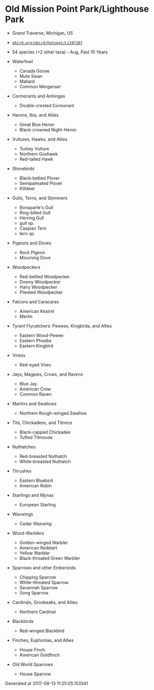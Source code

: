 
# Old Mission Point Park/Lighthouse Park

* Grand Traverse, Michigan, US
* [`ebird.org/ebird/hotspot/L1197287`](ebird.org/ebird/hotspot/L1197287)
* 54 species (+2 other taxa) - Aug, Past 10 Years

* Waterfowl
    * Canada Goose
    * Mute Swan
    * Mallard
    * Common Merganser
* Cormorants and Anhingas
    * Double-crested Cormorant
* Herons, Ibis, and Allies
    * Great Blue Heron
    * Black-crowned Night-Heron
* Vultures, Hawks, and Allies
    * Turkey Vulture
    * Northern Goshawk
    * Red-tailed Hawk
* Shorebirds
    * Black-bellied Plover
    * Semipalmated Plover
    * Killdeer
* Gulls, Terns, and Skimmers
    * Bonaparte's Gull
    * Ring-billed Gull
    * Herring Gull
    * gull sp.
    * Caspian Tern
    * tern sp.
* Pigeons and Doves
    * Rock Pigeon
    * Mourning Dove
* Woodpeckers
    * Red-bellied Woodpecker
    * Downy Woodpecker
    * Hairy Woodpecker
    * Pileated Woodpecker
* Falcons and Caracaras
    * American Kestrel
    * Merlin
* Tyrant Flycatchers: Pewees, Kingbirds, and Allies
    * Eastern Wood-Pewee
    * Eastern Phoebe
    * Eastern Kingbird
* Vireos
    * Red-eyed Vireo
* Jays, Magpies, Crows, and Ravens
    * Blue Jay
    * American Crow
    * Common Raven
* Martins and Swallows
    * Northern Rough-winged Swallow
* Tits, Chickadees, and Titmice
    * Black-capped Chickadee
    * Tufted Titmouse
* Nuthatches
    * Red-breasted Nuthatch
    * White-breasted Nuthatch
* Thrushes
    * Eastern Bluebird
    * American Robin
* Starlings and Mynas
    * European Starling
* Waxwings
    * Cedar Waxwing
* Wood-Warblers
    * Golden-winged Warbler
    * American Redstart
    * Yellow Warbler
    * Black-throated Green Warbler
* Sparrows and other Emberizids
    * Chipping Sparrow
    * White-throated Sparrow
    * Savannah Sparrow
    * Song Sparrow
* Cardinals, Grosbeaks, and Allies
    * Northern Cardinal
* Blackbirds
    * Red-winged Blackbird
* Finches, Euphonias, and Allies
    * House Finch
    * American Goldfinch
* Old World Sparrows
    * House Sparrow

Generated at 2017-08-13 11:25:05.153341

